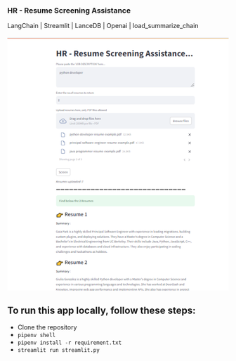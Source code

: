 ### HR - Resume Screening Assistance

LangChain | Streamlit | LanceDB | Openai | load_summarize_chain

![App](app.png)

## To run this app locally, follow these steps:

- Clone the repository
- `pipenv shell`
- `pipenv install -r requirement.txt`
- `streamlit run streamlit.py`

